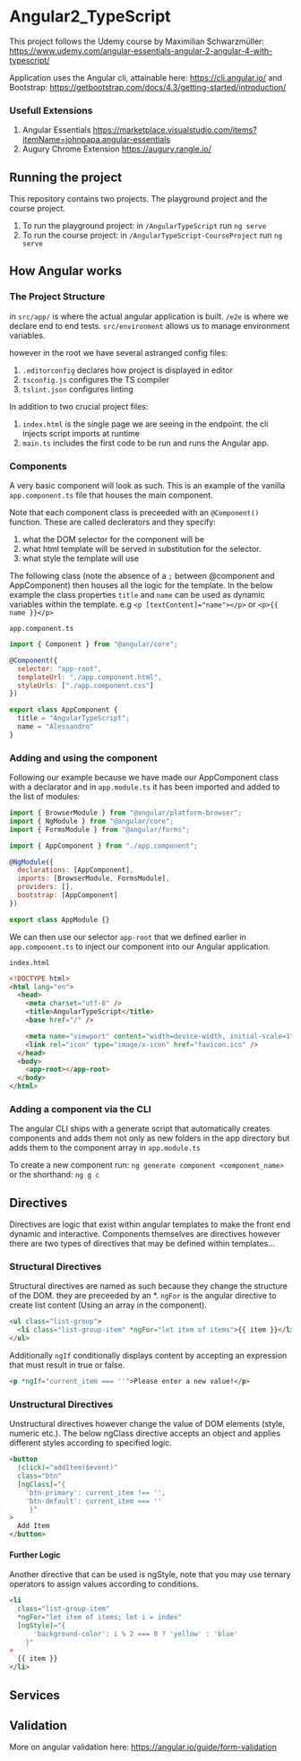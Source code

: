 # Angular2_TypeScript

This project follows the Udemy course by Maximilian Schwarzmüller: https://www.udemy.com/angular-essentials-angular-2-angular-4-with-typescript/

Application uses the Angular cli, attainable here: https://cli.angular.io/ and
Bootstrap: https://getbootstrap.com/docs/4.3/getting-started/introduction/

### Usefull Extensions

1. Angular Essentials https://marketplace.visualstudio.com/items?itemName=johnpapa.angular-essentials
2. Augury Chrome Extension https://augury.rangle.io/

## Running the project

This repository contains two projects. The playground project and the course project.

1. To run the playground project: in `/AngularTypeScript` run `ng serve`
2. To run the course project: in `/AngularTypeScript-CourseProject` run `ng serve`

## How Angular works

### The Project Structure

in `src/app/` is where the actual angular application is built.
`/e2e` is where we declare end to end tests.
`src/environment` allows us to manage environment variables.

however in the root we have several astranged config files:

1. `.editorconfig` declares how project is displayed in editor
2. `tsconfig.js` configures the TS compiler
3. `tslint.json` configures linting

In addition to two crucial project files:

1. `index.html` is the single page we are seeing in the endpoint. the cli injects script imports at
   runtime
2. `main.ts` includes the first code to be run and runs the Angular app.

### Components

A very basic component will look as such. This is an example of the vanilla
`app.component.ts` file that houses the main component.

Note that each component class is preceeded with an `@Component()` function. These
are called declerators and they specify:

1. what the DOM selector for the component will be
2. what html template will be served in substitution for the selector.
3. what style the template will use

The following class (note the absence of a `;` between @component and AppComponent)
then houses all the logic for the template. In the below example the class properties
`title` and `name` can be used as dynamic variables within the template.
e.g `<p [textContent]="name"></p>` or `<p>{{ name }}</p>`

`app.component.ts`

```JavaScript
import { Component } from "@angular/core";

@Component({
  selector: "app-root",
  templateUrl: "./app.component.html",
  styleUrls: ["./app.component.css"]
})

export class AppComponent {
  title = "AngularTypeScript";
  name = "Alessandro"
}
```

### Adding and using the component

Following our example because we have made our AppComponent class with a declarator and in
`app.module.ts` it has been imported and added to the list of modules:

```JavaScript
import { BrowserModule } from "@angular/platform-browser";
import { NgModule } from "@angular/core";
import { FormsModule } from "@angular/forms";

import { AppComponent } from "./app.component";

@NgModule({
  declarations: [AppComponent],
  imports: [BrowserModule, FormsModule],
  providers: [],
  bootstrap: [AppComponent]
})

export class AppModule {}
```

We can then use our selector `app-root` that we defined earlier in `app.component.ts` to inject our
component into our Angular application.

`index.html`

```html
<!DOCTYPE html>
<html lang="en">
  <head>
    <meta charset="utf-8" />
    <title>AngularTypeScript</title>
    <base href="/" />

    <meta name="viewport" content="width=device-width, initial-scale=1" />
    <link rel="icon" type="image/x-icon" href="favicon.ico" />
  </head>
  <body>
    <app-root></app-root>
  </body>
</html>
```

### Adding a component via the CLI

The angular CLI ships with a generate script that automatically creates components and adds them not only as new folders in the app directory but adds them to the component array in `app.module.ts`

To create a new component run: `ng generate component <component_name>` or the shorthand: `ng g c`

## Directives

Directives are logic that exist within angular templates to make the front end dynamic and
interactive. Components themselves are directives however there are two types of
directives that may be defined within templates...

### Structural Directives

Structural directives are named as such because they change the structure of the DOM. they are
preceeded by an \*. `ngFor` is the angular directive to create list content (Using an array in the
component).

```html
<ul class="list-group">
  <li class="list-group-item" *ngFor="let item of items">{{ item }}</li>
</ul>
```

Additionally `ngIf` conditionally displays content by accepting an expression that must result in
true or false.

```html
<p *ngIf="current_item === ''">Please enter a new value!</p>
```

### Unstructural Directives

Unstructural directives however change the value of DOM elements (style, numeric etc.). The below
ngClass directive accepts an object and applies different styles according to specified logic.

```html
<button
  (click)="addItem($event)"
  class="btn"
  [ngClass]="{
    'btn-primary': current_item !== '',
    'btn-default': current_item === ''
     }"
>
  Add Item
</button>
```

#### Further Logic

Another directive that can be used is ngStyle, note that you may use ternary operators
to assign values according to conditions.

```html
<li
  class="list-group-item"
  *ngFor="let item of items; let i = index"
  [ngStyle]="{
      'background-color': i % 2 === 0 ? 'yellow' : 'blue'
    }"
>
  {{ item }}
</li>
```

## Services

## Validation

More on angular validation here: https://angular.io/guide/form-validation
